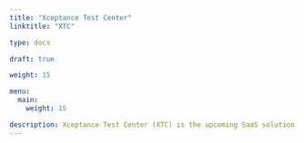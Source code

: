 ```yaml
---
title: "Xceptance Test Center"
linktitle: "XTC"

type: docs

draft: true

weight: 15

menu:
  main:
    weight: 15

description: Xceptance Test Center (XTC) is the upcoming SaaS solution for XLT and related testing services, such as monitoring. This documentation as well as XTC itself are work in progress and will be progressively enhanced, in parts by your feedback.
---
```


